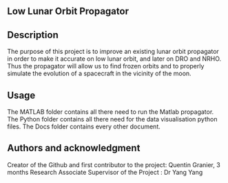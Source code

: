## Low Lunar Orbit Propagator

## Description
The purpose of this project is to improve an existing lunar orbit propagator in order to make it accurate on low lunar orbit, and later on DRO and NRHO. Thus the propagator will allow us to find frozen orbits and to properly simulate the evolution of a spacecraft in the vicinity of the moon.

## Usage
The MATLAB folder contains all there need to run the Matlab propagator.
The Python folder contains all there need for the data visualisation python files.
The Docs folder contains every other document.

## Authors and acknowledgment
Creator of the Github and first contributor to the project: Quentin Granier, 3 months Research Associate
Supervisor of the Project : Dr Yang Yang